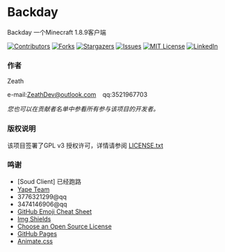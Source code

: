 # Backday

Backday 一个Minecraft 1.8.9客户端

<!-- PROJECT SHIELDS -->

[![Contributors][contributors-shield]][contributors-url]
[![Forks][forks-shield]][forks-url]
[![Stargazers][stars-shield]][stars-url]
[![Issues][issues-shield]][issues-url]
[![MIT License][license-shield]][license-url]
[![LinkedIn][linkedin-shield]][linkedin-url]

### 作者

Zeath

e-mail:ZeathDev@outlook.com  &ensp; qq:3521967703    

 *您也可以在贡献者名单中参看所有参与该项目的开发者。*

### 版权说明

该项目签署了GPL v3 授权许可，详情请参阅 [LICENSE.txt](https://github.com/ZeathDev/Backday/blob/master/LICENSE.txt)

### 鸣谢

- [Soud Client] 已经跑路
- [Yape Team](https://github.com/yapeteam)
- 3776321299@qq
- 3474146906@qq
- [GitHub Emoji Cheat Sheet](https://www.webpagefx.com/tools/emoji-cheat-sheet)
- [Img Shields](https://shields.io)
- [Choose an Open Source License](https://choosealicense.com)
- [GitHub Pages](https://pages.github.com)
- [Animate.css](https://daneden.github.io/animate.css)

<!-- links -->
[your-project-path]:ZeathDev/Backday
[contributors-shield]: https://img.shields.io/github/contributors/ZeathDev/Backday.svg?style=flat-square
[contributors-url]: https://github.com/ZeathDev/Backday/graphs/contributors
[forks-shield]: https://img.shields.io/github/forks/ZeathDev/Backday.svg?style=flat-square
[forks-url]: https://github.com/ZeathDev/Backday/network/members
[stars-shield]: https://img.shields.io/github/stars/ZeathDev/Backday.svg?style=flat-square
[stars-url]: https://github.com/ZeathDev/Backday/stargazers
[issues-shield]: https://img.shields.io/github/issues/ZeathDev/Backday.svg?style=flat-square
[issues-url]: https://img.shields.io/github/issues/ZeathDev/Backday.svg
[license-shield]: https://img.shields.io/github/license/ZeathDev/Backday.svg?style=flat-square
[license-url]: https://github.com/ZeathDev/Backday/blob/master/LICENSE.txt
[linkedin-shield]: https://img.shields.io/badge/-LinkedIn-black.svg?style=flat-square&logo=linkedin&colorB=555
[linkedin-url]: https://linkedin.com/in/ZeathDev
